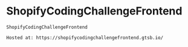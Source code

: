 # ShopifyCodingChallengeFrontend

```
ShopifyCodingChallengeFrontend

Hosted at: https://shopifycodingchallengefrontend.gtsb.io/
```
